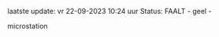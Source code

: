 laatste update: 
vr 22-09-2023 10:24   uur 
Status: FAALT - geel - 
<div class="service Y">microstation</div>